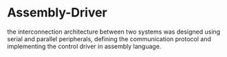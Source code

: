 # Assembly-Driver
the interconnection architecture between two systems was designed using serial and parallel peripherals, defining the communication protocol and implementing the control driver in assembly language.
